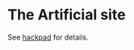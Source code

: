 # The Artificial site

See [hackpad](https://theart.hackpad.com/Updating-TheArtificial.nl-Uf3jasnlFzW) for details.
